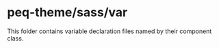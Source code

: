 # peq-theme/sass/var

This folder contains variable declaration files named by their component class.
